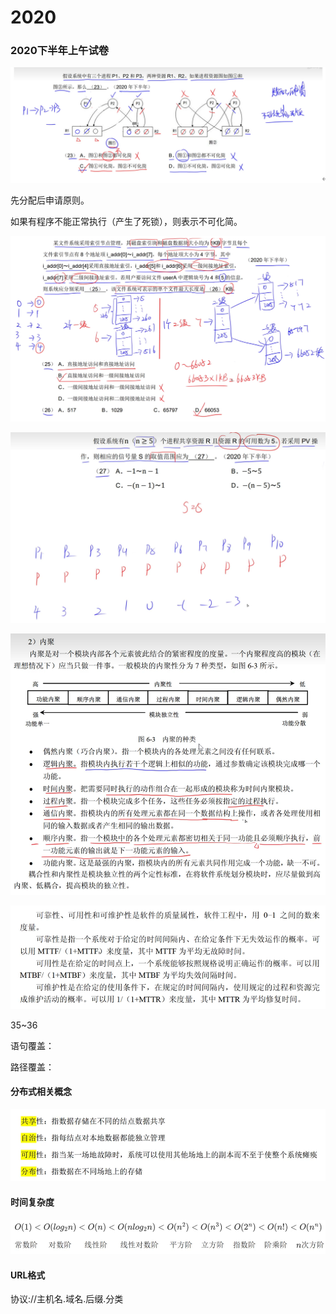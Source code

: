 # 2020

### 2020下半年上午试卷

![image-20230425230256907](2020.assets/image-20230425230256907.png)



先分配后申请原则。

如果有程序不能正常执行（产生了死锁），则表示不可化简。

![image-20230425230246459](2020.assets/image-20230425230246459.png)

![image-20230425230336262](2020.assets/image-20230425230336262.png)

![image-20230425230457600](2020.assets/image-20230425230457600.png)

<img src="软考笔记.assets/image-20230425230507319.png" alt="image-20230425230507319" style="zoom:67%;" />



35~36

语句覆盖：

路径覆盖：

 

 

#### 分布式相关概念

 ![image-20230425230525706](2020.assets/image-20230425230525706.png)

 

#### 时间复杂度

 ![image-20230425230531574](2020.assets/image-20230425230531574.png)

 

#### URL格式

协议://主机名.域名.后缀.分类























































